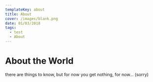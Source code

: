 ```yaml
---
templateKey: about
title: About
cover: /images/blank.png
date: 01/03/2018
tags:
  - test
  - About
---
```

# About the World

there are things to know, but for now you get nothing, for now... (sorry)
